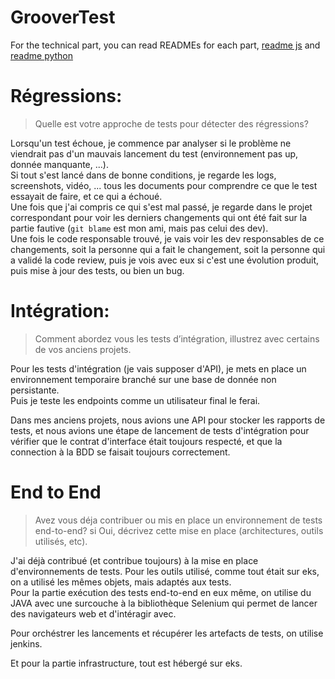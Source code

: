 # GrooverTest

For the technical part, you can read READMEs for each part, [readme js](./js/README.md)
and [readme python](./python/README.md)

# Régressions:

> Quelle est votre approche de tests pour détecter des régressions?

Lorsqu'un test échoue, je commence par analyser si le problème ne viendrait pas d'un mauvais
lancement du test (environnement pas up, donnée manquante, ...).\
Si tout s'est lancé dans de bonne conditions, je regarde les logs, screenshots, vidéo, ... tous les
documents pour comprendre ce que le test essayait de faire, et ce qui a échoué.\
Une fois que j'ai compris ce qui s'est mal passé, je regarde dans le projet correspondant pour voir
les derniers changements qui ont été fait sur la partie fautive (`git blame` est mon ami, mais pas celui des
dev).\
Une fois le code responsable trouvé, je vais voir les dev responsables de ce changements,
soit la personne qui a fait le changement, soit la personne qui a validé la code review, puis je
vois avec eux si c'est une évolution produit, puis mise à jour des tests, ou bien un bug.

# Intégration:

> Comment abordez vous les tests d’intégration, illustrez avec certains de vos anciens projets.

Pour les tests d'intégration (je vais supposer d'API), je mets en place un environnement temporaire
branché sur une base de donnée non persistante.\
Puis je teste les endpoints comme un utilisateur final le ferai.

Dans mes anciens projets, nous avions une API pour stocker les rapports de tests, et nous avions une
étape de lancement de tests d'intégration pour vérifier que le contrat d'interface était toujours
respecté, et que la connection à la BDD se faisait toujours correctement.



# End to End

> Avez vous déja contribuer ou mis en place un environnement de tests end-to-end? si Oui, décrivez cette mise en place (architectures, outils utilisés, etc).

J'ai déjà contribué (et contribue toujours) à la mise en place d'environnements de tests. Pour les
outils utilisé, comme tout était sur eks, on a utilisé les mêmes objets, mais adaptés aux tests.\
Pour la partie exécution des tests end-to-end en eux même, on utilise du JAVA avec une surcouche à
la bibliothèque Selenium qui permet de lancer des navigateurs web et d'intéragir avec.

Pour orchéstrer les lancements et récupérer les artefacts de tests, on utilise jenkins.

Et pour la partie infrastructure, tout est hébergé sur eks.